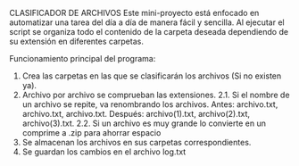 CLASIFICADOR DE ARCHIVOS
Este mini-proyecto está enfocado en automatizar una tarea del día a día de manera fácil y sencilla.
Al ejecutar el script se organiza todo el contenido de la carpeta deseada dependiendo de su extensión en diferentes carpetas.

Funcionamiento principal del programa:
1. Crea las carpetas en las que se clasificarán los archivos (Si no existen ya).
2. Archivo por archivo se comprueban las extensiones.
2.1. Si el nombre de un archivo se repite, va renombrando los archivos.
     Antes: archivo.txt, archivo.txt, archivo.txt. Después: archivo(1).txt, archivo(2).txt, archivo(3).txt.
2.2. Si un archivo es muy grande lo convierte en un comprime a .zip para ahorrar espacio
3. Se almacenan los archivos en sus carpetas correspondientes.
4. Se guardan los cambios en el archivo log.txt